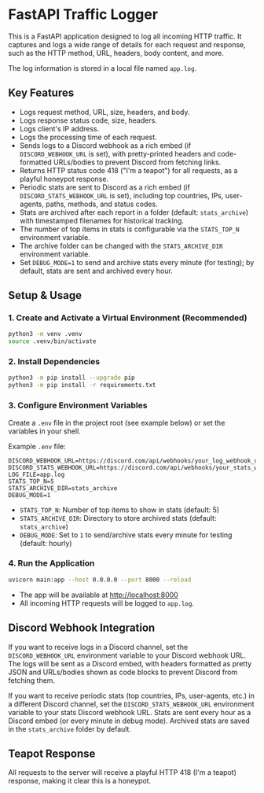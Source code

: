 # FastAPI Traffic Logger

This is a FastAPI application designed to log all incoming HTTP traffic. It captures and logs a wide range of details for each request and response, such as the HTTP method, URL, headers, body content, and more.

The log information is stored in a local file named `app.log`.

## Key Features

- Logs request method, URL, size, headers, and body.
- Logs response status code, size, headers.
- Logs client's IP address.
- Logs the processing time of each request.
- Sends logs to a Discord webhook as a rich embed (if `DISCORD_WEBHOOK_URL` is set), with pretty-printed headers and code-formatted URLs/bodies to prevent Discord from fetching links.
- Returns HTTP status code 418 ("I'm a teapot") for all requests, as a playful honeypot response.
- Periodic stats are sent to Discord as a rich embed (if `DISCORD_STATS_WEBHOOK_URL` is set), including top countries, IPs, user-agents, paths, methods, and status codes.
- Stats are archived after each report in a folder (default: `stats_archive`) with timestamped filenames for historical tracking.
- The number of top items in stats is configurable via the `STATS_TOP_N` environment variable.
- The archive folder can be changed with the `STATS_ARCHIVE_DIR` environment variable.
- Set `DEBUG_MODE=1` to send and archive stats every minute (for testing); by default, stats are sent and archived every hour.

## Setup & Usage

### 1. Create and Activate a Virtual Environment (Recommended)

```bash
python3 -m venv .venv
source .venv/bin/activate
```

### 2. Install Dependencies

```bash
python3 -m pip install --upgrade pip
python3 -m pip install -r requirements.txt
```

### 3. Configure Environment Variables

Create a `.env` file in the project root (see example below) or set the variables in your shell.

Example `.env` file:

```
DISCORD_WEBHOOK_URL=https://discord.com/api/webhooks/your_log_webhook_url_here
DISCORD_STATS_WEBHOOK_URL=https://discord.com/api/webhooks/your_stats_webhook_url_here
LOG_FILE=app.log
STATS_TOP_N=5
STATS_ARCHIVE_DIR=stats_archive
DEBUG_MODE=1
```

- `STATS_TOP_N`: Number of top items to show in stats (default: 5)
- `STATS_ARCHIVE_DIR`: Directory to store archived stats (default: `stats_archive`)
- `DEBUG_MODE`: Set to `1` to send/archive stats every minute for testing (default: hourly)

### 4. Run the Application

```bash
uvicorn main:app --host 0.0.0.0 --port 8000 --reload
```

- The app will be available at [http://localhost:8000](http://localhost:8000)
- All incoming HTTP requests will be logged to `app.log`.

## Discord Webhook Integration

If you want to receive logs in a Discord channel, set the `DISCORD_WEBHOOK_URL` environment variable to your Discord webhook URL. The logs will be sent as a Discord embed, with headers formatted as pretty JSON and URLs/bodies shown as code blocks to prevent Discord from fetching them.

If you want to receive periodic stats (top countries, IPs, user-agents, etc.) in a different Discord channel, set the `DISCORD_STATS_WEBHOOK_URL` environment variable to your stats Discord webhook URL. Stats are sent every hour as a Discord embed (or every minute in debug mode). Archived stats are saved in the `stats_archive` folder by default.

## Teapot Response

All requests to the server will receive a playful HTTP 418 (I'm a teapot) response, making it clear this is a honeypot.
